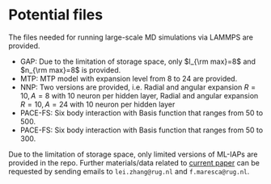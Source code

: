# Potential files

The files needed for running large-scale MD simulations via LAMMPS are provided.
- GAP: Due to the limitation of storage space, only $l_{\rm max}=8$ and $n_{\rm max}=8$ is provided. 
- MTP: MTP model with expansion level from 8 to 24 are provided.
- NNP: Two versions are provided, i.e. Radial and angular expansion $R=10, A=8$ with 10 neuron per hidden layer, Radial and angular expansion $R=10, A=24$ with 10 neuron per hidden layer
- PACE-FS: Six body interaction with Basis function that ranges from 50 to 500.
- PACE-FS: Six body interaction with Basis function that ranges from 50 to 300.

Due to the limitation of storage space, only limited versions of ML-IAPs are provided in the repo.
Further materials/data related to [current paper](https://arxiv.org/abs/2307.10072) can be requested by sending emails to `lei.zhang@rug.nl` and `f.maresca@rug.nl`. 